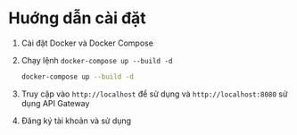 # Huớng dẫn cài đặt

1. Cài đặt Docker và Docker Compose
2. Chạy lệnh `docker-compose up --build -d`

    ``` bash
    docker-compose up --build -d
    ```

3. Truy cập vào `http://localhost` để sử dụng và `http://localhost:8080` sử dụng API Gateway
4. Đăng ký tài khoản và sử dụng


